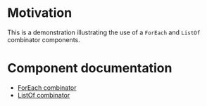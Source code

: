 # Motivation
This is a demonstration illustrating the use of a `ForEach` and `ListOf` combinator components.

# Component documentation
- [ForEach combinator](../../documentation/ForEach.md)
- [ListOf combinator](../../documentation/ListOf.md)

